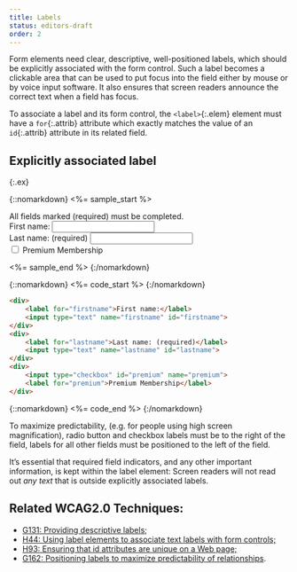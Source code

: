 ```yaml
---
title: Labels
status: editors-draft
order: 2
---
```


Form elements need clear, descriptive, well-positioned labels, which should be explicitly associated with the form control. Such a label becomes a clickable area that can be used to put focus into the field either by mouse or by voice input software. It also ensures that screen readers announce the correct text when a field has focus.

To associate a label and its form control, the `<label>`{:.elem} element must have a `for`{:.attrib} attribute which exactly matches the value of an `id`{:.attrib} attribute in its related field.

<!--
- **Conformance:** Providing descriptive, well positioned associated labels is required to meet [SC 1.3.1 Info and Relationships](http://www.w3.org/WAI/WCAG20/quickref/20120103/#content-structure-separation-programmatic), [SC 2.4.6 Headings and Labels](http://www.w3.org/WAI/WCAG20/quickref/20120103/#navigation-mechanisms-descriptive), [SC 3.3.2 Labels and Instructions](http://www.w3.org/WAI/WCAG20/quickref/20120103/#minimize-error-cues) or [SC 4.1.2 Name, Role, Value](http://www.w3.org/WAI/WCAG20/quickref/20120103/#ensure-compat-rsv).
-->


## Explicitly associated label
{:.ex}

{::nomarkdown}
<%= sample_start %>

<div>All fields marked (required) must be completed.</div>
<form method="post" action="#">
	<div>
		<label for="firstname">First name: </label> <input type="text" name="firstname" id="firstname">
	</div>
	<div>
		<label for="lastname">Last name: (required)</label> <input type="text" name="lastname" id="lastname">
	</div>
	<div>
		<input type="checkbox" id="premium" name="premium"> <label for="premium">Premium Membership</label>
	</div>
</form>

<%= sample_end %>
{:/nomarkdown}

{::nomarkdown}
<%= code_start %>
{:/nomarkdown}

~~~ html
<div>
	<label for="firstname">First name:</label>
	<input type="text" name="firstname" id="firstname">
</div>
<div>
	<label for="lastname">Last name: (required)</label>
	<input type="text" name="lastname" id="lastname">
</div>
<div>
	<input type="checkbox" id="premium" name="premium">
	<label for="premium">Premium Membership</label>
</div>
~~~

{::nomarkdown}
<%= code_end %>
{:/nomarkdown}


To maximize predictability, (e.g. for people using high screen magnification), radio button and checkbox labels must be to the right of the field, labels for all other fields must be positioned to the left of the field.

It’s essential that required field indicators, and any other important information, is kept within the label element: Screen readers will not read out _any text_ that is outside explicitly associated labels.

## Related WCAG2.0 Techniques:

- [G131: Providing descriptive labels](http://www.w3.org/TR/2012/NOTE-WCAG20-TECHS-20120103/G131);
- [H44: Using label elements to associate text labels with form controls;](http://www.w3.org/TR/WCAG20-TECHS/H44.html)
- [H93: Ensuring that id attributes are unique on a Web page;](http://www.w3.org/TR/2012/NOTE-WCAG20-TECHS-20120103/H93)
- [G162: Positioning labels to maximize predictability of relationships](http://www.w3.org/TR/2012/NOTE-WCAG20-TECHS-20120103/G162).
